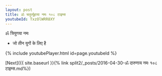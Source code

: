 ```yaml
---
layout: post
title: ॐ चतुर्व्यूहाया नमः १०८ टाइम्स
youtubeId: TxzOlWRR8XY
---
```

 
 
 ॐ त्रियुगया नमः  
 
 -  जो तीन युगों के लिए है 
 
  
 
  
 
 
 
 
 
 


{% include youtubePlayer.html id=page.youtubeId %}
 
[Next]({{ site.baseurl }}{% link  split2/_posts/2016-04-30-ॐ दारुणाय नमः १०८ टाइम्स.md%})
 
